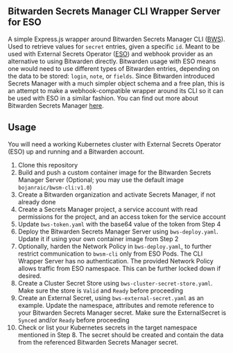 ## Bitwarden Secrets Manager CLI Wrapper Server for ESO

A simple Express.js wrapper around Bitwarden Secrets Manager CLI ([BWS](https://bitwarden.com/help/secrets-manager-cli/)). 
Used to retrieve values for `secret` entries, given a specific `id`. 
Meant to be used with External Secrets Operator ([ESO](https://external-secrets.io/latest/)) and webhook provider as an alternative to using Bitwarden directly. 
Bitwarden usage with ESO means one would need to use different types of Bitwarden entries, depending on the data to be stored: `login`, `note`, or `fields`. 
Since Bitwarden introduced Secrets Manager with a much simpler object schema and a free plan, this is an attempt to make a webhook-compatible wrapper around its CLI so it can be used with ESO in a similar fashion. You can find out more about Bitwarden Secrets Manager [here](https://bitwarden.com/products/secrets-manager/). 

## Usage

You will need a working Kubernetes cluster with External Secrets Operator (ESO) up and running and a Bitwarden account. 

1. Clone this repository
2. Build and push a custom container image for the Bitwarden Secrets Manager Server (Optional; you may use the default image `bojanraic/bwsm-cli:v1.0`)
3. Create a Bitwarden organization and activate Secrets Manager, if not already done
4. Create a Secrets Manager project, a service account with read permissions for the project, and an access token for the service account
5. Update `bws-token.yaml` with the base64 value of the token from Step 4
6. Deploy the Bitwarden Secrets Manager Server using `bws-deploy.yaml`. 
   Update it if using your own container image from Step 2
7. Optionally, harden the Network Policy in `bws-deploy.yaml`, to further restrict communication to `bwsm-cli` only from ESO Pods. 
   The CLI Wrapper Server has no authentication. The provided Network Policy allows traffic from ESO namespace. This can be further locked down if desired. 
8. Create a Cluster Secret Store using `bws-cluster-secret-store.yaml`.
   Make sure the store is `Valid` and `Ready` before proceeding
9. Create an External Secret, using `bws-external-secret.yaml` as an example. 
   Update the namespace, attributes and remote reference to your Bitwarden Secrets Manager secret. Make sure the ExternalSecret is `Synced` and/or `Ready` before proceeding
10. Check or list your Kubernetes secrets in the target namespace mentioned in Step 8. 
    The secret should be created and contain the data from the referenced Bitwarden Secrets Manager secret.
